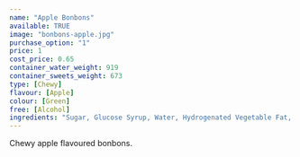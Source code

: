 ```yaml
---
name: "Apple Bonbons"
available: TRUE
image: "bonbons-apple.jpg"
purchase_option: "1"
price: 1
cost_price: 0.65
container_water_weight: 919
container_sweets_weight: 673
type: [Chewy]
flavour: [Apple]
colour: [Green]
free: [Alcohol]
ingredients: "Sugar, Glucose Syrup, Water, Hydrogenated Vegetable Fat, Dextrose, Citric Acid, Sorbitol, Gelatine, Flavouring, Emulsifier: E473, Colour: E100, E141"
---
```

Chewy apple flavoured bonbons.
